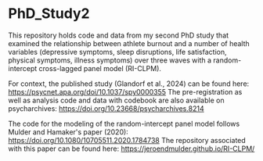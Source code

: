 # PhD_Study2

This repository holds code and data from my second PhD study that examined the relationship between athlete burnout and a number of health variables (depressive symptoms, sleep disruptions, life satisfaction, physical symptoms, illness symptoms) over three waves with a random-intercept cross-lagged panel model (RI-CLPM).  

For context, the published study (Glandorf et al., 2024) can be found here: https://psycnet.apa.org/doi/10.1037/spy0000355
The pre-registration as well as analysis code and data with codebook are also available on psycharchives: https://doi.org/10.23668/psycharchives.8214

The code for the modeling of the random-intercept panel model follows Mulder and Hamaker's paper (2020): https://doi.org/10.1080/10705511.2020.1784738
The repository associated with this paper can be found here: https://jeroendmulder.github.io/RI-CLPM/
